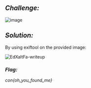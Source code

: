 ## **_Challenge:_**

![image](https://github.com/DenialArcus/Bandits-ConCTF_Write-Ups/assets/147534344/02f73ac4-744c-402d-8cd3-7f3d31a94bc3)

## **_Solution:_**

By using exiftool on the provided image:

![EdXaItFa-writeup](https://github.com/DenialArcus/Bandits-ConCTF_Write-Ups/assets/147534344/677fb58e-d2d8-4bc8-bf50-648e7c2cfe2f)


### **_Flag:_**

_con{oh_you_found_me}_
